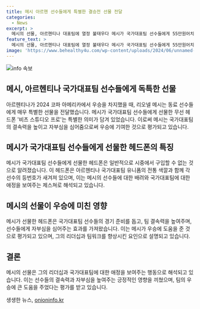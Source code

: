 ```yaml
---
title: 메시 아르헨 선수들에게 특별한 결승전 선물 전달
categories:
  - News
excerpt: >
  메시의 선물, 아르헨티나 대표팀에 열정 불태우다 메시가 국가대표팀 선수들에게 55만원어치의 특별한 헤드폰을 선물했다. 이로써 팀 결속을 다지고 자부심을 불어넣었으며, 결승전에서의 주장 역할을 효과적으로 수행한 것으로 평가받았다. 이와 함께, 메시의 팀워크 향상 능력과 결승전에서의 역할이 강조되었다. 아르헨티나는 연장전에서 10으로 콜롬비아를 꺾고 코파 아메리카 2연패를 차지했으며, 메시의 결정적인 역할이 강조되었다.
feature_text: >
  메시의 선물, 아르헨티나 대표팀에 열정 불태우다 메시가 국가대표팀 선수들에게 55만원어치의 특별한 헤드폰을 선물했다. 이로써 팀 결속을 다지고 자부심을 불어넣었으며, 결승전에서의 주장 역할을 효과적으로 수행한 것으로 평가받았다. 이와 함께, 메시의 팀워크 향상 능력과 결승전에서의 역할이 강조되었다. 아르헨티나는 연장전에서 10으로 콜롬비아를 꺾고 코파 아메리카 2연패를 차지했으며, 메시의 결정적인 역할이 강조되었다.
image: 'https://www.behealthy4u.com/wp-content/uploads/2024/06/unnamed-file.png'
---
```


<p><img src="https://www.behealthy4u.com/wp-content/uploads/2024/06/unnamed-file.png" alt="info 속보" /></p>

<h2 data-ke-size="size26">메시, 아르헨티나 국가대표팀 선수들에게 독특한 선물</h2>

<p data-ke-size="size16">아르헨티나가 2024 코파 아메리카에서 우승을 차지했을 때, 리오넬 메시는 동료 선수들에게 매우 특별한 선물을 전달했습니다. 메시가 국가대표팀 선수들에게 선물한 무선 헤드폰 '비츠 스튜디오 프로'는 특별한 의미가 담겨 있었습니다. 이로써 메시는 국가대표팀의 결속력을 높이고 자부심을 심어줌으로써 우승에 기여한 것으로 평가되고 있습니다.</p>

<h2 data-ke-size="size26">메시가 국가대표팀 선수들에게 선물한 헤드폰의 특징</h2>

<p data-ke-size="size16">메시가 국가대표팀 선수들에게 선물한 헤드폰은 일반적으로 시중에서 구입할 수 없는 것으로 알려졌습니다. 이 헤드폰은 아르헨티나 국가대표팀 유니폼의 전통 색깔과 함께 각 선수의 등번호가 새겨져 있으며, 이는 메시의 선수들에 대한 배려와 국가대표팀에 대한 애정을 보여주는 제스쳐로 해석되고 있습니다.</p>

<h2 data-ke-size="size26">메시의 선물이 우승에 미친 영향</h2>

<p data-ke-size="size16">메시가 선물한 헤드폰은 국가대표팀 선수들의 경기 준비를 돕고, 팀 결속력을 높여주며, 선수들에게 자부심을 심어주는 효과를 가져왔습니다. 이는 메시가 우승에 도움을 준 것으로 평가되고 있으며, 그의 리더십과 팀워크를 향상시킨 요인으로 설명되고 있습니다.</p>

<h2 data-ke-size="size26">결론</h2>

<p data-ke-size="size16">메시의 선물은 그의 리더십과 국가대표팀에 대한 애정을 보여주는 행동으로 해석되고 있습니다. 이는 선수들의 결속력과 자부심을 높여주는 긍정적인 영향을 끼쳤으며, 팀의 우승에 큰 도움을 주었다는 평가를 받고 있습니다.</p>
생생한 뉴스, <a href="https://onioninfo.kr" rel="dofollow">onioninfo.kr</a>


